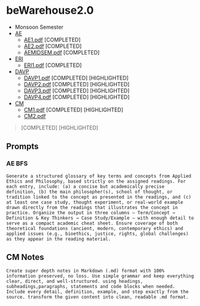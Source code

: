 # beWarehouse2.0
- Monsoon Semester
- [AE](/AE/README.md)
  - [AE1.pdf](/AE/AE1.pdf) [COMPLETED] 
  - [AE2.pdf](/AE/AE2.pdf) [COMPLETED]
  - [AEMIDSEM.pdf](/AE/AEMIDSEM.pdf) [COMPLETED]
- [ERI](/ERI/README.md)
  - [ERI1.pdf](/ERI/ERI1.pdf) [COMPLETED] 
- [DAVP](/DAVP/README.md)
  - [DAVP1.pdf](/DAVP/DAVP1.pdf) [COMPLETED] [HIGHLIGHTED]
  - [DAVP2.pdf](/DAVP/DAVP2.pdf) [COMPLETED] [HIGHLIGHTED]
  - [DAVP3.pdf](/DAVP/DAVP3.pdf) [COMPLETED] [HIGHLIGHTED]
  - [DAVP4.pdf](/DAVP/DAVP4.pdf) [COMPLETED] [HIGHLIGHTED]
- [CM](/CM/README.md)
  - [CM1.pdf](/CM/CM1.pdf) [COMPLETED] [HIGHLIGHTED]
  - [CM2.pdf](/CM/CM2.pdf)

> [COMPLETED] [HIGHLIGHTED]


## Prompts
### AE BFS
```
Generate a structured glossary of key terms and concepts from Applied Ethics and Philosophy, based strictly on the assigned readings. For each entry, include: (a) a concise but academically precise definition, (b) the main philosopher(s), school of thought, or tradition linked to the concept as presented in the readings, and (c) at least one case study, thought experiment, or real-world example drawn directly from the readings that illustrates the concept in practice. Organize the output in three columns — Term/Concept → Definition & Key Thinkers → Case Study/Example — with enough detail to serve as a compact academic cheat sheet. Ensure coverage of both theoretical foundations (ancient, modern, contemporary ethics) and applied issues (e.g., bioethics, justice, rights, global challenges) as they appear in the reading material.
```
## CM Notes
```
Create super depth notes in Markdown (.md) format with 100% information preserved, no loss. Use simple grammar and keep everything clear, direct, and well-structured. using headings, subheadings,paragraphs, statements and code blocks when needed. Include every detail, definition, example, and step exactly from the source. transform the given content into clean, readable .md format.
```